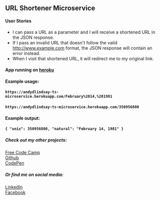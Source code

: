 ## URL Shortener Microservice

#### User Stories
- I can pass a URL as a parameter and I will receive a shortened URL in the JSON response.
- If I pass an invalid URL that doesn't follow the valid http://www.example.com format, the JSON response will contain an error instead.
- When I visit that shortened URL, it will redirect me to my original link.

#### App running on [heroku]()

#### Example usage:
#### `https://andydlindsay-ts-microservice.herokuapp.com/February%2014,%201981`
#### `https://andydlindsay-ts-microservice.herokuapp.com/350956800`
#### Example output:
#### `{ "unix": 350956800, "natural": "February 14, 1981" }`

##### Check out my other projects:
[Free Code Camp](https://www.freecodecamp.com/andydlindsay)  
[Github](https://github.com/andydlindsay)  
[CodePen](https://codepen.io/andydlindsay/)  

##### Or find me on social media:
[LinkedIn](https://www.linkedin.com/in/andy-lindsay-17a9762b/)  
[Facebook](https://www.facebook.com/andydlindsay)  